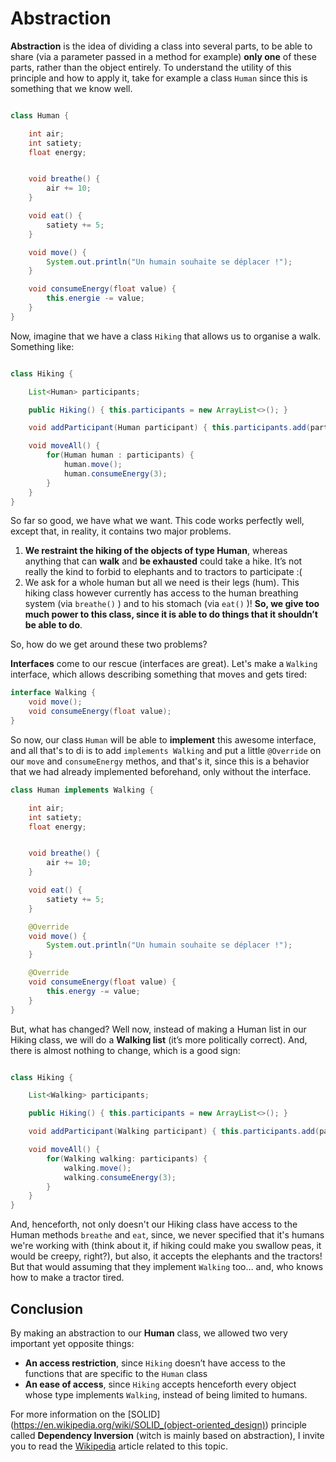 # Abstraction

**Abstraction** is the idea of dividing a class into several parts, to be able to share (via a parameter passed in a method for example) **only one** of these parts, rather than the object entirely. To understand the utility of this principle and how to apply it, take for example a class `Human` since this is something that we know well.


```java

class Human {

    int air;
    int satiety;
    float energy;


    void breathe() {
        air += 10;
    }

    void eat() {
        satiety += 5;
    }

    void move() {
        System.out.println("Un humain souhaite se déplacer !");
    }

    void consumeEnergy(float value) {
        this.energie -= value;
    }
}
```

Now, imagine that we have a class `Hiking` that allows us to organise a walk. Something like:

```java

class Hiking {

    List<Human> participants;

    public Hiking() { this.participants = new ArrayList<>(); }

    void addParticipant(Human participant) { this.participants.add(participant); }

    void moveAll() {
        for(Human human : participants) {
            human.move();
            human.consumeEnergy(3);
        }
    }
}
```

So far so good, we have what we want. This code works perfectly well, except that, in reality, it contains two major problems.

1. **We restraint the hiking of the objects of type Human**, whereas anything that can **walk** and **be exhausted** could take a hike. It’s not really the kind to forbid to elephants and to tractors to participate :(
2. We ask for a whole human but all we need is their legs (hum). This hiking class however currently has access to the human breathing system (via `breathe()` ) and to his stomach (via `eat()` )! **So, we give too much power to this class, since it is able to do things that it shouldn’t be able to do**. <br>

So, how do we get around these two problems? 

**Interfaces** come to our rescue (interfaces are great). Let's make a `Walking` interface, which allows describing something that moves and gets tired:

```java
interface Walking {
    void move();
    void consumeEnergy(float value);
}
```

So now, our class `Human` will be able to **implement** this awesome interface, and all that's to di is to add `implements Walking` and put a little `@Override` on our `move` and `consumeEnergy` methos, and that's it, since this is a behavior that we had already implemented beforehand, only without the interface.

```java
class Human implements Walking {

    int air;
    int satiety;
    float energy;


    void breathe() {
        air += 10;
    }

    void eat() {
        satiety += 5;
    }

    @Override
    void move() {
        System.out.println("Un humain souhaite se déplacer !");
    }

    @Override
    void consumeEnergy(float value) {
        this.energy -= value;
    }
}
```

But, what has changed? Well now, instead of making a Human list in our Hiking class, we will do a **Walking list** (it’s more politically correct). And, there is almost nothing to change, which is a good sign:

```java

class Hiking {

    List<Walking> participants;

    public Hiking() { this.participants = new ArrayList<>(); }

    void addParticipant(Walking participant) { this.participants.add(participant); }

    void moveAll() {
        for(Walking walking: participants) {
            walking.move();
            walking.consumeEnergy(3);
        }
    }
}
```

And, henceforth, not only doesn't our Hiking class have access to the Human methods `breathe` and `eat`, since, we never specified that it's humans we're working with (think about it, if hiking could make you swallow peas, it would be creepy, right?), but also, it accepts the elephants and the tractors!
But that would assuming that they implement `Walking` too… and, who knows how to make a tractor tired.

## Conclusion

By making an abstraction to our **Human** class, we allowed two very important yet opposite things:

- **An access restriction**, since `Hiking` doesn’t have access to the functions that are specific to the `Human` class
- **An ease of access**, since `Hiking` accepts henceforth every object whose type implements `Walking`, instead of being limited to humans.

For more information on the [SOLID] (<https://en.wikipedia.org/wiki/SOLID_(object-oriented_design)>) principle called **Dependency Inversion** (witch is mainly based on abstraction), I invite you to read the [Wikipedia](https://en.wikipedia.org/wiki/Dependency_inversion_principle) article related to this topic.
